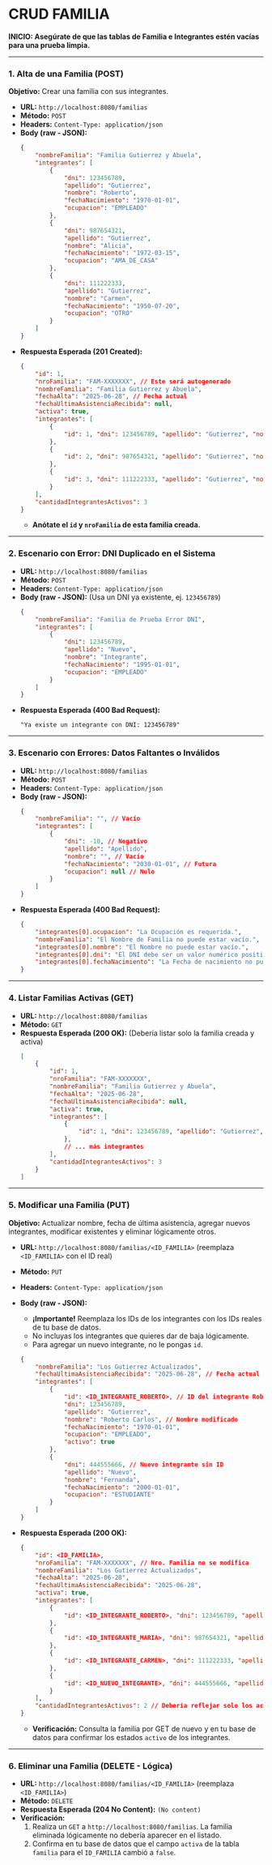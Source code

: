 # CRUD FAMILIA

**INICIO: Asegúrate de que las tablas de Familia e Integrantes estén vacías para una prueba limpia.**

---

### **1. Alta de una Familia (POST)**
**Objetivo:** Crear una familia con sus integrantes.

* **URL:** `http://localhost:8080/familias`
* **Método:** `POST`
* **Headers:** `Content-Type: application/json`
* **Body (raw - JSON):**
    ```json
    {
        "nombreFamilia": "Familia Gutierrez y Abuela",
        "integrantes": [
            {
                "dni": 123456789,
                "apellido": "Gutierrez",
                "nombre": "Roberto",
                "fechaNacimiento": "1970-01-01",
                "ocupacion": "EMPLEADO"
            },
            {
                "dni": 987654321,
                "apellido": "Gutierrez",
                "nombre": "Alicia",
                "fechaNacimiento": "1972-03-15",
                "ocupacion": "AMA_DE_CASA"
            },
            {
                "dni": 111222333,
                "apellido": "Gutierrez",
                "nombre": "Carmen",
                "fechaNacimiento": "1950-07-20",
                "ocupacion": "OTRO"
            }
        ]
    }
    ```
* **Respuesta Esperada (201 Created):**
    ```json
    {
        "id": 1,
        "nroFamilia": "FAM-XXXXXXX", // Este será autogenerado
        "nombreFamilia": "Familia Gutierrez y Abuela",
        "fechaAlta": "2025-06-28", // Fecha actual
        "fechaUltimaAsistenciaRecibida": null,
        "activa": true,
        "integrantes": [
            {
                "id": 1, "dni": 123456789, "apellido": "Gutierrez", "nombre": "Roberto", "fechaNacimiento": "1970-01-01", "ocupacion": "EMPLEADO", "activo": true
            },
            {
                "id": 2, "dni": 987654321, "apellido": "Gutierrez", "nombre": "Alicia", "fechaNacimiento": "1972-03-15", "ocupacion": "AMA_DE_CASA", "activo": true
            },
            {
                "id": 3, "dni": 111222333, "apellido": "Gutierrez", "nombre": "Carmen", "fechaNacimiento": "1950-07-20", "ocupacion": "OTRO", "activo": true
            }
        ],
        "cantidadIntegrantesActivos": 3
    }
    ```
    * **Anótate el `id` y `nroFamilia` de esta familia creada.**

---

### **2. Escenario con Error: DNI Duplicado en el Sistema**

* **URL:** `http://localhost:8080/familias`
* **Método:** `POST`
* **Headers:** `Content-Type: application/json`
* **Body (raw - JSON):** (Usa un DNI ya existente, ej. `123456789`)
    ```json
    {
        "nombreFamilia": "Familia de Prueba Error DNI",
        "integrantes": [
            {
                "dni": 123456789,
                "apellido": "Nuevo",
                "nombre": "Integrante",
                "fechaNacimiento": "1995-01-01",
                "ocupacion": "EMPLEADO"
            }
        ]
    }
    ```
* **Respuesta Esperada (400 Bad Request):**
    ```
    "Ya existe un integrante con DNI: 123456789"
    ```

---

### **3. Escenario con Errores: Datos Faltantes o Inválidos**

* **URL:** `http://localhost:8080/familias`
* **Método:** `POST`
* **Headers:** `Content-Type: application/json`
* **Body (raw - JSON):**
    ```json
    {
        "nombreFamilia": "", // Vacío
        "integrantes": [
            {
                "dni": -10, // Negativo
                "apellido": "Apellido",
                "nombre": "", // Vacío
                "fechaNacimiento": "2030-01-01", // Futura
                "ocupacion": null // Nulo
            }
        ]
    }
    ```
* **Respuesta Esperada (400 Bad Request):**
    ```json
    {
        "integrantes[0].ocupacion": "La Ocupación es requerida.",
        "nombreFamilia": "El Nombre de Familia no puede estar vacío.",
        "integrantes[0].nombre": "El Nombre no puede estar vacío.",
        "integrantes[0].dni": "El DNI debe ser un valor numérico positivo.",
        "integrantes[0].fechaNacimiento": "La Fecha de nacimiento no puede ser futura."
    }
    ```

---

### **4. Listar Familias Activas (GET)**

* **URL:** `http://localhost:8080/familias`
* **Método:** `GET`
* **Respuesta Esperada (200 OK):** (Debería listar solo la familia creada y activa)
    ```json
    [
        {
            "id": 1,
            "nroFamilia": "FAM-XXXXXXX",
            "nombreFamilia": "Familia Gutierrez y Abuela",
            "fechaAlta": "2025-06-28",
            "fechaUltimaAsistenciaRecibida": null,
            "activa": true,
            "integrantes": [
                {
                    "id": 1, "dni": 123456789, "apellido": "Gutierrez", "nombre": "Roberto", "fechaNacimiento": "1970-01-01", "ocupacion": "EMPLEADO", "activo": true
                },
                // ... más integrantes
            ],
            "cantidadIntegrantesActivos": 3
        }
    ]
    ```

---

### **5. Modificar una Familia (PUT)**
**Objetivo:** Actualizar nombre, fecha de última asistencia, agregar nuevos integrantes, modificar existentes y eliminar lógicamente otros.

* **URL:** `http://localhost:8080/familias/<ID_FAMILIA>` (reemplaza `<ID_FAMILIA>` con el ID real)
* **Método:** `PUT`
* **Headers:** `Content-Type: application/json`
* **Body (raw - JSON):**
    * **¡Importante!** Reemplaza los IDs de los integrantes con los IDs reales de tu base de datos.
    * No incluyas los integrantes que quieres dar de baja lógicamente.
    * Para agregar un nuevo integrante, no le pongas `id`.

    ```json
    {
        "nombreFamilia": "Los Gutierrez Actualizados",
        "fechaUltimaAsistenciaRecibida": "2025-06-28", // Fecha actual
        "integrantes": [
            {
                "id": <ID_INTEGRANTE_ROBERTO>, // ID del integrante Roberto
                "dni": 123456789,
                "apellido": "Gutierrez",
                "nombre": "Roberto Carlos", // Nombre modificado
                "fechaNacimiento": "1970-01-01",
                "ocupacion": "EMPLEADO",
                "activo": true
            },
            {
                "dni": 444555666, // Nuevo integrante sin ID
                "apellido": "Nuevo",
                "nombre": "Fernanda",
                "fechaNacimiento": "2000-01-01",
                "ocupacion": "ESTUDIANTE"
            }
        ]
    }
    ```
* **Respuesta Esperada (200 OK):**
    ```json
    {
        "id": <ID_FAMILIA>,
        "nroFamilia": "FAM-XXXXXXX", // Nro. Familia no se modifica
        "nombreFamilia": "Los Gutierrez Actualizados",
        "fechaAlta": "2025-06-28",
        "fechaUltimaAsistenciaRecibida": "2025-06-28",
        "activa": true,
        "integrantes": [
            {
                "id": <ID_INTEGRANTE_ROBERTO>, "dni": 123456789, "apellido": "Gutierrez", "nombre": "Roberto Carlos", "fechaNacimiento": "1970-01-01", "ocupacion": "EMPLEADO", "activo": true
            },
            {
                "id": <ID_INTEGRANTE_MARIA>, "dni": 987654321, "apellido": "Gutierrez", "nombre": "Alicia", "fechaNacimiento": "1972-03-15", "ocupacion": "AMA_DE_CASA", "activo": false // Este debería estar en false
            },
            {
                "id": <ID_INTEGRANTE_CARMEN>, "dni": 111222333, "apellido": "Gutierrez", "nombre": "Carmen", "fechaNacimiento": "1950-07-20", "ocupacion": "OTRO", "activo": false // Este también
            },
            {
                "id": <ID_NUEVO_INTEGRANTE>, "dni": 444555666, "apellido": "Nuevo", "nombre": "Fernanda", "fechaNacimiento": "2000-01-01", "ocupacion": "ESTUDIANTE", "activo": true
            }
        ],
        "cantidadIntegrantesActivos": 2 // Debería reflejar solo los activos
    }
    ```
    * **Verificación:** Consulta la familia por GET de nuevo y en tu base de datos para confirmar los estados `activo` de los integrantes.

---

### **6. Eliminar una Familia (DELETE - Lógica)**

* **URL:** `http://localhost:8080/familias/<ID_FAMILIA>` (reemplaza `<ID_FAMILIA>`)
* **Método:** `DELETE`
* **Respuesta Esperada (204 No Content):** `(No content)`
* **Verificación:**
    1.  Realiza un `GET` a `http://localhost:8080/familias`. La familia eliminada lógicamente no debería aparecer en el listado.
    2.  Confirma en tu base de datos que el campo `activa` de la tabla `familia` para el `ID_FAMILIA` cambió a `false`.